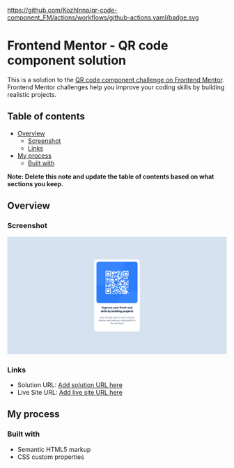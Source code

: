 https://github.com/KozhInna/qr-code-component_FM/actions/workflows/github-actions.yaml/badge.svg

# Frontend Mentor - QR code component solution

This is a solution to the [QR code component challenge on Frontend Mentor](https://www.frontendmentor.io/challenges/qr-code-component-iux_sIO_H). Frontend Mentor challenges help you improve your coding skills by building realistic projects.

## Table of contents

- [Overview](#overview)
  - [Screenshot](#screenshot)
  - [Links](#links)
- [My process](#my-process)
  - [Built with](#built-with)

**Note: Delete this note and update the table of contents based on what sections you keep.**

## Overview

### Screenshot

![](./images/screenshot_qr%20code%20component.png)

### Links

- Solution URL: [Add solution URL here](https://github.com/KozhInna/qr-code-component_FM)
- Live Site URL: [Add live site URL here](https://kozhinna.github.io/qr-code-component_FM/)

## My process

### Built with

- Semantic HTML5 markup
- CSS custom properties
